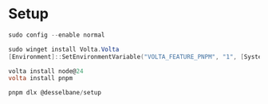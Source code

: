 # Setup

```powershell
sudo config --enable normal
```

```powershell
sudo winget install Volta.Volta
[Environment]::SetEnvironmentVariable("VOLTA_FEATURE_PNPM", "1", [System.EnvironmentVariableTarget]::User)
```

```powershell
volta install node@24
volta install pnpm

pnpm dlx @desselbane/setup
```
